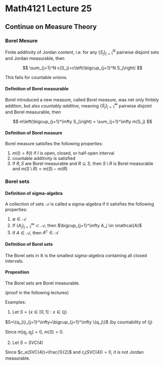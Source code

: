 # Math4121 Lecture 25

## Continue on Measure Theory

### Borel Mesure

Finite additivity of Jordan content, i.e. for any $\{S_j\}_{j=1}^N$ pairwise disjoint sets and Jordan measurable, then

$$
\sum_{j=1}^N c(S_j)=c\left(\bigcup_{j=1}^N S_j\right)
$$

This fails for countable unions.

#### Definition of Borel measurable

Borel introduced a new measure, called _Borel measure_, was net only finitely addition, but also _countably additive_, meaning $\{S_j\}_{j=1}^\infty$ pairwise disjoint and Borel measurable, then

$$
m\left(\bigcup_{j=1}^\infty S_j\right) = \sum_{j=1}^\infty m(S_j)
$$

#### Definition of Borel measure

Borel measure satisfies the following properties:

1. $m(I)=\ell(I)$ if $I$ is open, closed, or half-open interval
2. countable additivity is satisfied
3. If $R, S$ are Borel measurable and $R\subseteq S$, then $S\setminus R$ is Borel measurable and $m(S\setminus R)=m(S)-m(R)$

### Borel sets

#### Definition of sigma-algebra

A collection of sets $\mathcal{A}$ is called a sigma-algebra if it satisfies the following properties:

1. $\emptyset \in \mathcal{A}$
2. If $\{A_j\}_{j=1}^\infty \subset \mathcal{A}$, then $\bigcup_{j=1}^\infty A_j \in \mathcal{A}$
3. If $A \in \mathcal{A}$, then $A^c \in \mathcal{A}$

#### Definition of Borel sets

The Borel sets in $\mathbb{R}$ is the smallest sigma-algebra containing all closed intervals.

#### Proposition

The Borel sets are Borel measurable.

(proof in the following lectures)

Examples:

1. Let $S=\{x\in [0,1]: x\in \mathbb{Q}\}$

$S=\{q_j\}_{j=1}^\infty=\bigcup_{j=1}^\infty \{q_j\}$ (by countability of $\mathbb{Q}$)

Since $m[q_j,q_j]=0$, $m(S)=0$.

2. Let $S=SVC(4)$

Since $c_e(SVC(4))=\frac{1}{2}$ and $c_i(SVC(4))=0$, it is not Jordan measurable.




